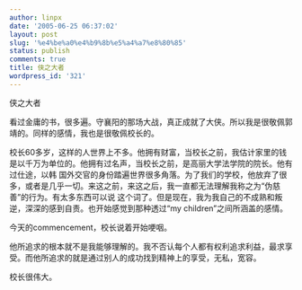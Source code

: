 ```yaml
---
author: linpx
date: '2005-06-25 06:37:02'
layout: post
slug: '%e4%be%a0%e4%b9%8b%e5%a4%a7%e8%80%85'
status: publish
comments: true
title: 侠之大者
wordpress_id: '321'
---
```


侠之大者

看过金庸的书，很多遍。守襄阳的那场大战，真正成就了大侠。所以我是很敬佩郭靖的。同样的感情，我也是很敬佩校长的。

校长60多岁，这样的人世界上不多。他拥有财富，当校长之前，我估计家里的钱是以千万为单位的。他拥有过名声，当校长之前，是高丽大学法学院的院长。他有过仕途，以韩
国外交官的身份踏遍世界很多角落。为了我们的学校，他放弃了很多，或者是几乎一切。来这之前，来这之后，我一直都无法理解我称之为“伪慈善”的行为。有太多东西可以说
这个词了。但是现在，我为我自己的不成熟和叛逆，深深的感到自责。也开始感觉到那种透过“my children”之间所涵盖的感情。

今天的commencement，校长说着开始哽咽。

他所追求的根本就不是我能够理解的。我不否认每个人都有权利追求利益，最求享受。而他所追求的就是通过别人的成功找到精神上的享受，无私，宽容。

校长很伟大。

